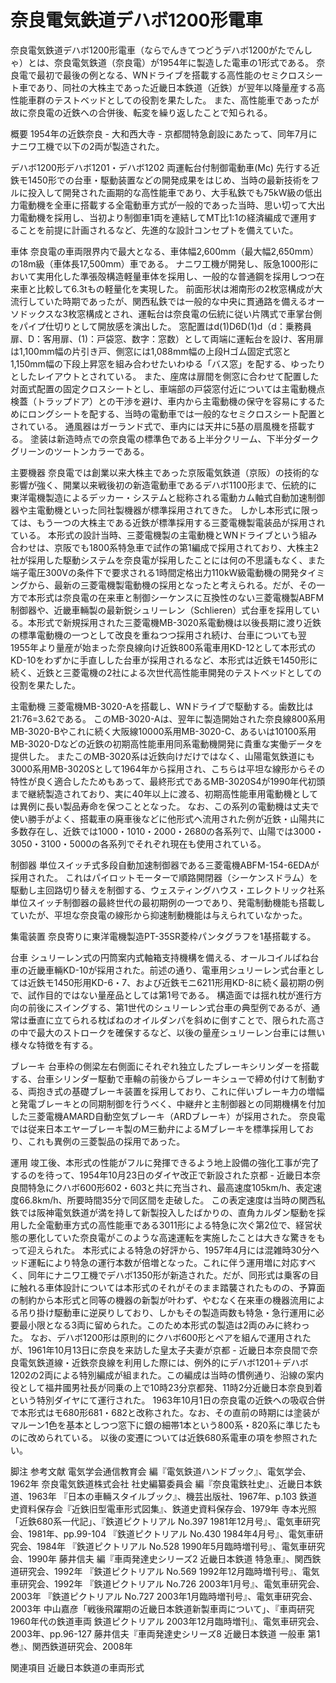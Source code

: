 # 奈良電気鉄道デハボ1200形電車

奈良電気鉄道デハボ1200形電車（ならでんきてつどうデハボ1200がたでんしゃ）とは、奈良電気鉄道（奈良電）が1954年に製造した電車の1形式である。
奈良電で最初で最後の例となる、WNドライブを搭載する高性能のセミクロスシート車であり、同社の大株主であった近畿日本鉄道（近鉄）が翌年以降量産する高性能車群のテストベッドとしての役割を果たした。
また、高性能車であったが故に奈良電の近鉄への合併後、転変を繰り返したことで知られる。

概要
1954年の近鉄奈良 - 大和西大寺 - 京都間特急創設にあたって、同年7月にナニワ工機で以下の2両が製造された。

デハボ1200形デハボ1201・デハボ1202
両運転台付制御電動車(Mc)
先行する近鉄モ1450形での台車・駆動装置などの開発成果をはじめ、当時の最新技術をフルに投入して開発された画期的な高性能車であり、大手私鉄でも75kW級の低出力電動機を全車に搭載する全電動車方式が一般的であった当時、思い切って大出力電動機を採用し、当初より制御車1両を連結してMT比1:1の経済編成で運用することを前提に計画されるなど、先進的な設計コンセプトを備えていた。

車体
奈良電の車両限界内で最大となる、車体幅2,600mm（最大幅2,650mm）の18m級（車体長17,500mm）車である。
ナニワ工機が開発し、阪急1000形において実用化した準張殻構造軽量車体を採用し、一般的な普通鋼を採用しつつ在来車と比較して6.3tもの軽量化を実現した。
前面形状は湘南形の2枚窓構成が大流行していた時期であったが、関西私鉄では一般的な中央に貫通路を備えるオーソドックスな3枚窓構成とされ、運転台は奈良電の伝統に従い片隅式で車掌台側をパイプ仕切りとして開放感を演出した。
窓配置はd(1)D6D(1)d（d：乗務員扉、D：客用扉、(1)：戸袋窓、数字：窓数）として両端に運転台を設け、客用扉は1,100mm幅の片引き戸、側窓には1,088mm幅の上段Hゴム固定式窓と1,150mm幅の下段上昇窓を組み合わせたいわゆる「バス窓」を配する、ゆったりとしたレイアウトとされている。
また、座席は扉間を側窓に合わせて配置した対面式配置の固定クロスシートとし、車端部の戸袋窓付近については主電動機点検蓋（トラップドア）との干渉を避け、車内から主電動機の保守を容易にするためにロングシートを配する、当時の電動車では一般的なセミクロスシート配置とされている。
通風器はガーランド式で、車内には天井に5基の扇風機を搭載する。
塗装は新造時点での奈良電の標準色である上半分クリーム、下半分ダークグリーンのツートンカラーである。

主要機器
奈良電では創業以来大株主であった京阪電気鉄道（京阪）の技術的な影響が強く、開業以来戦後初の新造電動車であるデハボ1100形まで、伝統的に東洋電機製造によるデッカー・システムと総称される電動カム軸式自動加速制御器や主電動機といった同社製機器が標準採用されてきた。
しかし本形式に限っては、もう一つの大株主である近鉄が標準採用する三菱電機製電装品が採用されている。
本形式の設計当時、三菱電機製の主電動機とWNドライブという組み合わせは、京阪でも1800系特急車で試作の第1編成で採用されており、大株主2社が採用した駆動システムを奈良電が採用したことには何の不思議もなく、また端子電圧300Vの条件下で要求される1時間定格出力110kW級電動機の開発タイミングから、最新の三菱電機製電動機の採用となったと考えられる。だが、その一方で本形式は奈良電の在来車と制御シーケンスに互換性のない三菱電機製ABFM制御器や、近畿車輛製の最新鋭シュリーレン（Schlieren）式台車を採用している。本形式で新規採用された三菱電機MB-3020系電動機は以後長期に渡り近鉄の標準電動機の一つとして改良を重ねつつ採用され続け、台車についても翌1955年より量産が始まった奈良線向け近鉄800系電車用KD-12として本形式のKD-10をわずかに手直しした台車が採用されるなど、本形式は近鉄モ1450形に続く、近鉄と三菱電機の2社による次世代高性能車開発のテストベッドとしての役割を果たした。

主電動機
三菱電機MB-3020-Aを搭載し、WNドライブで駆動する。歯数比は21:76=3.62である。
このMB-3020-Aは、翌年に製造開始された奈良線800系用MB-3020-Bやこれに続く大阪線10000系用MB-3020-C、あるいは10100系用MB-3020-Dなどの近鉄の初期高性能車用同系電動機開発に貴重な実働データを提供した。
またこのMB-3020系は近鉄向けだけではなく、山陽電気鉄道にも3000系用MB-3020Sとして1964年から採用され、こちらは平坦な線形からその特性が良く適合したためもあって、最終形式であるMB-3020S4が1990年代初頭まで継続製造されており、実に40年以上に渡る、初期高性能車用電動機としては異例に長い製品寿命を保つこととなった。
なお、この系列の電動機は丈夫で使い勝手がよく、搭載車の廃車後などに他形式へ流用された例が近鉄・山陽共に多数存在し、近鉄では1000・1010・2000・2680の各系列で、山陽では3000・3050・3100・5000の各系列でそれぞれ現在も使用されている。

制御器
単位スイッチ式多段自動加速制御器である三菱電機ABFM-154-6EDAが採用された。
これはパイロットモーターで順路開閉器（シーケンスドラム）を駆動し主回路切り替えを制御する、ウェスティングハウス・エレクトリック社系単位スイッチ制御器の最終世代の最初期例の一つであり、発電制動機能も搭載していたが、平坦な奈良電の線形から抑速制動機能は与えられていなかった。

集電装置
奈良寄りに東洋電機製造PT-35SR菱枠パンタグラフを1基搭載する。

台車
シュリーレン式の円筒案内式軸箱支持機構を備える、オールコイルばね台車の近畿車輛KD-10が採用された。前述の通り、電車用シュリーレン式台車としては近鉄モ1450形用KD-6・7、および近鉄モニ6211形用KD-8に続く最初期の例で、試作目的ではない量産品としては第1号である。
構造面では揺れ枕が進行方向の前後にスイングする、第1世代のシュリーレン式台車の典型例であるが、通常は垂直に立てられる枕ばねのオイルダンパを斜めに倒すことで、限られた高さの中で最大のストロークを確保するなど、以後の量産シュリーレン台車には無い様々な特徴を有する。

ブレーキ
台車枠の側梁左右側面にそれぞれ独立したブレーキシリンダーを搭載する、台車シリンダー駆動で車輪の前後からブレーキシューで締め付けて制動する、両抱き式の基礎ブレーキ装置を採用しており、これに伴いブレーキ力の増幅と発電ブレーキとの同期制御を行うべく、中継弁と主制御器との同期機構を付加した三菱電機AMARD自動空気ブレーキ（ARDブレーキ）が採用された。
奈良電では従来日本エヤーブレーキ製のM三動弁によるMブレーキを標準採用しており、これも異例の三菱製品の採用であった。

運用
竣工後、本形式の性能がフルに発揮できるよう地上設備の強化工事が完了するのを待って、1954年10月23日のダイヤ改正で新設された京都 - 近畿日本奈良間特急にクハボ600形602・603と共に充当され、最高速度105km/h、表定速度66.8km/h、所要時間35分で同区間を走破した。
この表定速度は当時の関西私鉄では阪神電気鉄道が満を持して新製投入したばかりの、直角カルダン駆動を採用した全電動車方式の高性能車である3011形による特急に次ぐ第2位で、経営状態の悪化していた奈良電がこのような高速運転を実施したことは大きな驚きをもって迎えられた。
本形式による特急の好評から、1957年4月には混雑時30分ヘッド運転により特急の運行本数が倍増となった。これに伴う運用増に対応すべく、同年にナニワ工機でデハボ1350形が新造された。だが、同形式は乗客の目に触れる車体設計については本形式のそれがそのまま踏襲されたものの、予算面の制約から本形式と同等の機器の新製が叶わず、やむなく在来車の機器流用による吊り掛け駆動車に逆戻りしており、しかもその製造両数も特急・急行運用に必要最小限となる3両に留められた。このため本形式の製造は2両のみに終わった。
なお、デハボ1200形は原則的にクハボ600形とペアを組んで運用されたが、1961年10月13日に奈良を来訪した皇太子夫妻が京都 - 近畿日本奈良間で奈良電気鉄道線・近鉄奈良線を利用した際には、例外的にデハボ1201＋デハボ1202の2両による特別編成が組まれた。この編成は当時の慣例通り、沿線の案内役として福井國男社長が同乗の上で10時23分京都発、11時2分近畿日本奈良到着という特別ダイヤにて運行された。
1963年10月1日の奈良電の近鉄への吸収合併で本形式はモ680形681・682と改称された。なお、その直前の時期には塗装がマルーン1色を基本としつつ窓下に銀の細帯1本という800系・820系に準じたものに改められている。
以後の変遷については近鉄680系電車の項を参照されたい。

脚注
参考文献
電気学会通信教育会 編『電気鉄道ハンドブック』、電気学会、1962年
奈良電気鉄道株式会社 社史編纂委員会 編『奈良電鉄社史』、近畿日本鉄道、1963年
『日本の車輛スタイルブック』、機芸出版社、1967年、p.103
鉄道史資料保存会『近鉄旧型電車形式図集』、鉄道史資料保存会、1979年
寺本光照「近鉄680系一代記」、『鉄道ピクトリアル No.397 1981年12月号』、電気車研究会、1981年、pp.99-104
『鉄道ピクトリアル No.430 1984年4月号』、電気車研究会、1984年
『鉄道ピクトリアル No.528 1990年5月臨時増刊号』、電気車研究会、1990年
藤井信夫 編『車両発達史シリーズ2 近畿日本鉄道 特急車』、関西鉄道研究会、1992年
『鉄道ピクトリアル No.569 1992年12月臨時増刊号』、電気車研究会、1992年
『鉄道ピクトリアル No.726 2003年1月号』、電気車研究会、2003年
『鉄道ピクトリアル No.727 2003年1月臨時増刊号』、電気車研究会、2003年
中山嘉彦「戦後飛躍期の近畿日本鉄道新製車両について」、『車両研究 1960年代の鉄道車両 鉄道ピクトリアル 2003年12月臨時増刊』、電気車研究会、2003年、pp.96-127
藤井信夫『車両発達史シリーズ8 近畿日本鉄道 一般車 第1巻』、関西鉄道研究会、2008年

関連項目
近畿日本鉄道の車両形式